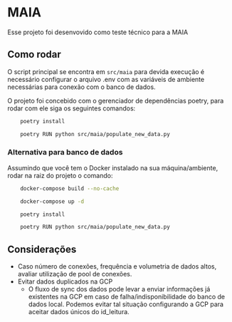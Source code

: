 # MAIA

Esse projeto foi desenvovido como teste técnico para a MAIA
 

## Como rodar

O script principal se encontra em `src/maia` para devida execução é necessário configurar o arquivo .env com as variáveis de ambiente necessárias para conexão com o banco de dados.

O projeto foi concebido com o gerenciador de dependências poetry, para rodar com ele siga os seguintes comandos:

```BASH
    poetry install
```
```BASH
    poetry RUN python src/maia/populate_new_data.py
```

### Alternativa para banco de dados
Assumindo que você tem o Docker instalado na sua máquina/ambiente, rodar na raiz do projeto o comando:


```Bash
    docker-compose build --no-cache
```

```Bash
    docker-compose up -d
```
```BASH
    poetry install
```
```BASH
    poetry RUN python src/maia/populate_new_data.py
```



## Considerações
- Caso número de conexões, frequência e volumetria de dados altos, avaliar utilização de pool de conexões.
- Evitar dados duplicados na GCP
    - O fluxo de sync dos dados pode levar a enviar informações já existentes na GCP em caso de falha/indisponibilidade do banco de dados local. Podemos evitar tal situação configurando a GCP para aceitar dados únicos do id_leitura.